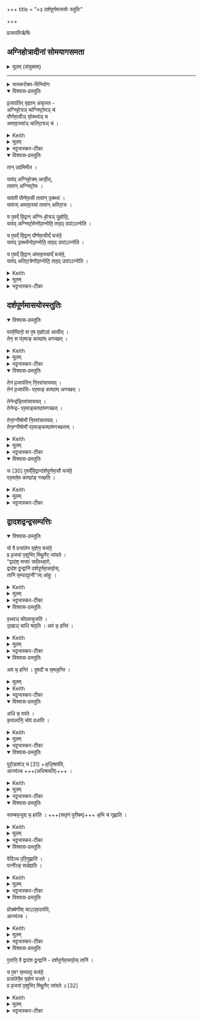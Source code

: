 +++
title = "०३ दर्शपूर्णमासयोः स्तुतिः"

+++
<div class="js_include" url="/vedAH_yajuH/taittirIyam/sArasvata-vibhAgaH/saMhitA/sarva-prastutiH/1/6_aiShTika-yAjamAnAdi/09_darshapUrNamAsayoH_stutiH"  newLevelForH1="1" includeTitle="true">


 प्रजापतिर्ऋषिः

## अग्निहोत्रादीनां सोमयागसमता
<details><summary>मूलम् (संयुक्तम्)</summary>

प्र॒जाप॑तिर्य॒ज्ञान॑सृजताग्निहो॒त्रञ्चा॑ग्निष्टो॒मञ्च॑
पौर्णमा॒सीञ्चो॒क्थ्य॑ञ्चामावा॒स्या॑ञ्चातिरा॒त्रञ्च 
</details>

_______
<details><summary>भास्करोक्त-विनियोगः</summary>

1अथ दर्शपूर्णमासयोर् महाफलत्वं ख्यापयितुम् आह - प्रजापतिरित्यादि ॥
</details>
<details open><summary>विश्वास-प्रस्तुतिः</summary>

प्र॒जाप॑तिर् य॒ज्ञान् अ॑सृजत -  
अग्निहो॒त्रञ् चा॑ग्निष्टो॒मञ् च॑   
पौर्णमा॒सीञ् चो॒क्थ्य॑ञ् च    
अमावा॒स्या॑ञ् चातिरा॒त्रञ् च॑ ।
</details>
<details><summary>Keith</summary>

Prajapati created the sacrifices, the Agnihotra, the Agnistoma, the full moon sacrifice, the Ukthya, the new moon sacrifice and the Atiratra. 
</details>
<details><summary>मूलम्</summary>

प्र॒जाप॑तिर्य॒ज्ञान॑सृजत -  
अग्निहो॒त्रञ्चा॑ग्निष्टो॒मञ्च॑ ..  
पौर्णमा॒सीञ्चो॒क्थ्य॑ञ्च  ..  
अ॒मा॒वा॒स्या॑ञ्चातिरा॒त्रञ्च॑ ।
</details>
<details><summary>भट्टभास्कर-टीका</summary>

अग्निहोत्रं व्याख्यातम् ।  
अग्निष्टोम एकाहानां प्रकृतिभूतं कर्म । अग्नेस्स्तोमः यज्ञायज्ञीयं सामाग्निष्टोमम्; तत्प्रधानत्वात् तत्-संस्थमपि कर्माग्निष्टोम उच्यते । 'अग्नेस्तुत्स्तोमसोमाः' इति षत्वम् ।  
पूर्णश्चन्द्रः पूर्णमाः, तत्सम्बन्धिनी तिथिः शुक्लपञ्चदशी पौर्णमासी, तस्यां क्रियमाणमपि कर्माभेदेन पौर्णमासीत्युच्यते ।  
उक्थ्यः क्रतुः अग्निष्टोम-विकारः पञ्चदशस्तोत्रः ।

अमा सह सूर्याचन्द्रमसावस्यां वस्त इत्यमावास्या । 'अमावस्यदन्यतरस्याम्' इति निपात्यते । कृष्णपञ्चदश्युच्यते । पूर्ववत्कर्मण्यभेदेन वर्तते ।  
अतिरात्रोप्य् अग्निष्टोमविकारः एकोनत्रिशत्स्तोत्रः, रात्रिपर्यायातिरेकाद् अतिरात्रः । 'अहस्सर्वैक' इत्यच्समासान्तः ।
</details>
<details open><summary>विश्वास-प्रस्तुतिः</summary>

तान् उद॑मिमीत ।   

याव॑द् अग्निहो॒त्रम् आसी॒त्,  
तावा॑न् अग्निष्टो॒मः ।  

याव॑ती पौर्णमा॒सी  तावा॑न् उ॒क्थ्यः॑ ।  
याव॑त्य् अमावा॒स्या॑ तावा॑न् अतिरा॒त्रः ।  

य ए॒वव्ँ वि॒द्वान् अ॑ग्नि-हो॒त्रञ् जु॒होति॒,  
याव॑द् अग्निष्टो॒मेनो॑पा॒प्नोति॒ ताव॒द् उपा॑ऽऽप्नोति ।  

य ए॒वव्ँ वि॒द्वान् पौ॑र्णमा॒सीय्ँ यज॑ते॒  
याव॑द् उ॒क्थ्ये॑नोपा॒प्नोति॒  ताव॒द् उपा॑ऽऽप्नोति ।   

य ए॒वव्ँ वि॒द्वान् अ॑मावा॒स्या॑य्ँ यज॑ते॒,   
याव॑द् अतिरा॒त्रेणो॑पा॒प्नोति॒ ताव॒द् उपा॑ऽऽप्नोति ।
</details>
<details><summary>Keith</summary>

These he meted out;  
the Agnistoma was the size of the Agnihotra,  
the Ukthya that of the full moon sacrifice,  
the Atiratra that of the new moon sacrifice. 

He who knowing thus offers the Agnihotra obtains as much as by offering the Agnistoma;  
he who knowing thus offers the full moon sacrifice obtains as much as by offering the Ukthya [1];  
he who knowing thus offers the new moon sacrifice obtains as much as by offering the Atiratra. 
</details>
<details><summary>मूलम्</summary>

तानुद॑मिमीत ।   

याव॑दग्निहो॒त्रमासी॒त्तावा॑नग्निष्टो॒मः ।  

याव॑ती पौर्णमा॒सी  तावा॑नु॒क्थ्यः॑ ।  
याव॑त्यमावा॒स्या॑ तावा॑नतिरा॒त्रः ।  
य ए॒वव्ँवि॒द्वान॑ग्निहो॒त्रञ्जु॒होति॑ ।    
याव॑दग्निष्टो॒मेनो॑पा॒प्नोति॒ ताव॒दुपा॑ऽऽप्नोति ।  
य ए॒वव्ँवि॒द्वान्पौ॑र्णमा॒सीय्ँयज॑ते ।  
याव॑दु॒क्थ्ये॑नोपा॒प्नोति॒  ताव॒दुपा॑ऽऽप्नोति ।   
य ए॒वव्ँवि॒द्वान॑मावा॒स्या॑य्ँयज॑ते ।   
याव॑दतिरा॒त्रेणो॑पा॒प्नोति॒ ताव॒दुपा॑ऽऽप्नोति ।
</details>
<details><summary>भट्टभास्कर-टीका</summary>

तानित्यादि । ऊर्ध्वमानमुन्मानं तुलापरिच्छेदः । तत्राग्निहोत्रादिभिस्तुल्यगौरवात् अग्निष्टोमादयो दृश्यन्ते । तस्मादेवं विदित्वाग्निहोत्रादिकं कुर्वन्नग्निष्टोमादिफलमाप्नोति । प्रासङ्गिकमग्निहोत्रग्रहणम्, उन्मानेन सहभावात् ॥
</details>

## दर्शपूर्णमासयोस्स्तुतिः
<details open><summary>विश्वास-प्रस्तुतिः</summary>

परमे॒ष्ठिनो॒ वा ए॒ष य॒ज्ञोऽग्र॑ आसीत् ।  
तेन॒ स प॑र॒माङ् काष्ठा॑म् अगच्छत् ।
</details>
<details><summary>Keith</summary>

This sacrifice was in the beginning Paramesthin's,
and by means of it he reached the supreme goal.
</details>
<details><summary>मूलम्</summary>

परमे॒ष्ठिनो॒ वा ए॒ष य॒ज्ञोऽग्र॑ आसीत् ।  
तेन॒ स प॑र॒माङ् काष्ठा॑म् अगच्छत् ।
</details>
<details><summary>भट्टभास्कर-टीका</summary>

2पुनरपि दर्शपूर्णमासयोस्स्तुतिः - परमेष्ठिन इत्यादि ॥ परमे महिम्नि तिष्ठतीति परमेष्ठी । उणादिषु निपात्यते । सर्वदेवतासमष्टिः परमात्मोच्यते । तस्यैष यज्ञो दर्शश्च पूर्णमासश्च अग्रे आदावासीत् ।

तेन स परमां काष्ठां परमैश्वर्यकाष्ठामगच्छत् ।
</details>
<details open><summary>विश्वास-प्रस्तुतिः</summary>

तेन॑ प्र॒जाप॑तिन् नि॒रवा॑साययत् ।  
तेन॑ प्र॒जाप॑तिᳶ पर॒माङ् काष्ठा॑म् अगच्छत् ।

तेनेन्द्र॑न्नि॒रवा॑साययत् ।  
तेनेन्द्रᳶ॑ पर॒माङ्काष्ठा॑मगच्छत् ।

तेना॒ग्नीषोमौ॑ नि॒रवा॑साययत् ।  
तेना॒ग्नीषोमौ॑ पर॒माङ्काष्ठा॑मगच्छताम् ।
</details>
<details><summary>Keith</summary>

He furnished Prajapati with it,  
and by means of it Prajapati reached the supreme goal. 

He furnished Indra with it,  
and by means of it Indra reached the supreme goal. 

He furnished Agni and Soma with it, and by means of it Agni and Soma reached the supreme goal.
</details>
<details><summary>मूलम्</summary>

तेन॑ प्र॒जाप॑तिन्नि॒रवा॑साययत् ।  
तेन॑ प्र॒जाप॑तिᳶ पर॒माङ्काष्ठा॑मगच्छत् ।  

तेनेन्द्र॑न्नि॒रवा॑साययत् ।  
तेनेन्द्रᳶ॑ पर॒माङ्काष्ठा॑मगच्छत् ।  

तेना॒ग्नीषोमौ॑ नि॒रवा॑साययत् ।  
तेना॒ग्नीषोमौ॑ पर॒माङ्काष्ठा॑मगच्छताम् ।
</details>
<details><summary>भट्टभास्कर-टीका</summary>

तेन यज्ञेन स परमेष्ठी प्रजापतिं जगतां स्रष्टारं निरवासाययत् देवतान्तरेभ्यो व्यावृत्तमुत्कर्षिणमकरोत् । निरवसानमुत्कर्षः ।  
यथा - तस्माज्ज्येष्ठं पुत्रं धनेन निरवसाययन्ति' इति । निरवपूर्वात्स्यतेर्णिचि शाच्छासाह्वा' इति युक्, गतिद्वयमप्याख्यातेन समस्यते, गतिर्गर्तौ' इति प्रथमोनुदात्तः, `उदात्तवता च तिङा सह' इति समास(निषेधः) । एवं सर्वत्र ।
</details>
<details open><summary>विश्वास-प्रस्तुतिः</summary>

यः [30] ए॒वव्ँवि॒द्वान्द॑र्शपूर्णमा॒सौ यज॑ते॒  
पर॒मामे॒व काष्ठा॑ङ् गच्छति ।
</details>
<details><summary>Keith</summary>

He who [2] knowing thus offers the new and full moon sacrifices reaches the supreme goal. 
</details>
<details><summary>मूलम्</summary>

तेना॒ग्नीषोमौ॑ पर॒माङ्काष्ठा॑मगच्छताम् ।  
यः [30] ए॒वव्ँवि॒द्वान्द॑र्शपूर्णमा॒सौ यज॑ते ।  
पर॒मामे॒व काष्ठा॑ङ्गच्छति ।
</details>
<details><summary>भट्टभास्कर-टीका</summary>

या प्राणिनां सदा निरतिशयानन्द-निर्वृत्ति-दायिनी शाश्वती पुनर्जन्मच्छेदिनी सा परमा काष्ठा,  
तां गच्छति प्राप्नोत्येव ।
</details>

## द्वादशद्वन्द्वसम्पत्तिः
<details open><summary>विश्वास-प्रस्तुतिः</summary>

यो वै प्रजा॑तेन य॒ज्ञेन॒ यज॑ते॒  
प्र प्र॒जया॑ प॒शुभि॑र् मिथु॒नैर् जा॑यते ।  
"द्वाद॑श॒ मासाः॑ सव्ँवथ्स॒रो,  
द्वाद॑श द्व॒न्द्वानि॑ दर्शपूर्णमा॒सयो॒स्,  
तानि॑ स॒म्पाद्या॒नी"त्य् आ॑हुः ।
</details>
<details><summary>Keith</summary>

He who sacrifices with an abundant offering is multiplied with offspring, with cattle, with pairings.  
'The year has twelve months,  
there are twelve pairs of new and full moon sacrifices;  
these are to be produced', they say. 
</details>
<details><summary>मूलम्</summary>

यो वै प्रजा॑तेन य॒ज्ञेन॒ यज॑ते॒ प्र प्र॒जया॑ प॒शुभि॑र्मिथु॒नैर्जा॑यते ।  
द्वाद॑श॒ मासाः॑ सव्ँवथ्स॒रो द्वाद॑श द्व॒न्द्वानि॑ दर्शपूर्णमा॒सयो॒स्तानि॑ स॒म्पाद्या॒नीत्या॑हुः ।
</details>
<details><summary>भट्टभास्कर-टीका</summary>

यो वा इत्यादि । प्रजातो जातप्रजः । यथा संवत्सरस्य द्वादश मासाः, एवं द्वादश द्वन्द्वानि दर्शपूर्णमासयोस्सन्ति, तानि सम्पाद्यानि क्रियाविशेषैर् इत्याहुः । द्वेद्वे संयुक्ते द्वन्द्वं यज्ञपात्रयोगे निपात्यते ॥
</details>
<details open><summary>विश्वास-प्रस्तुतिः</summary>

व॒थ्सञ् चो॑पावसृ॒जति॑  ।  
उ॒खाञ् चाधि॑ श्रय॒ति ।
अव॑ च॒ हन्ति॑ ।
</details>
<details><summary>Keith</summary>

He lets the calf go free and puts the pot on the fire: 
</details>
<details><summary>मूलम्</summary>

व॒थ्सञ्चो॑पावसृ॒जति॑  ।  
उ॒खाञ्चाधि॑ श्रय॒ति ।
</details>
<details><summary>भट्टभास्कर-टीका</summary>

3अथ तानि दर्शयति - वत्सं चेत्यादि ॥ एतैः क्रियाविशेषैः द्वन्द्वानि सम्पद्यन्ते; तेन द्वन्द्वबहुत्वेपि द्वन्द्वसम्पादनक्रियापेक्षं द्वादशत्वं वेदितव्यम् । वत्समुपावसृजति मातृसकाशं प्रापयाति । अनेनोपावसर्जनेन मातृवत्सयोः द्वन्द्वभावस्सम्पद्यते । एवं सर्वत्र  द्रष्टव्यम् । एतानि याजमानप्रकरणगतान्यपि अध्वर्युणैव कर्तव्यानि । उक्तं च - 'याजमाने समाख्यानात्कर्मणि याजमानं स्युः' इत्यत्र ।

उखामधिश्रयति, अङ्गारेषु कुम्भीं स्थापयति ।

</details>
<details open><summary>विश्वास-प्रस्तुतिः</summary>

अव॑ च॒ हन्ति॑ ।
दृ॒षदौ॑ च स॒माह॒न्ति ।  
</details>
<details><summary>मूलम्</summary>

अव॑ च॒ हन्ति॑ ।
दृ॒षदौ॑ च स॒माह॒न्ति ।  
</details>
<details><summary>Keith</summary>

he puts down (the rice), and beats the millstones together; 
</details>
<details><summary>भट्टभास्कर-टीका</summary>

अवहन्ति व्रीहीनुलूखले ।  
दृषदौ च समाहन्ति शम्यया ।
</details>
<details open><summary>विश्वास-प्रस्तुतिः</summary>

अधि॑ च॒ वप॑ते ।  
क॒पाला॑नि॒ चोप॑ दधाति ।  
</details>
<details><summary>Keith</summary>

he scatters (the grains) and collects the potsherds; 
</details>
<details><summary>मूलम्</summary>

अधि॑ च॒ वप॑ते ।  
क॒पाला॑नि॒ चोप॑ दधाति ।  
</details>
<details><summary>भट्टभास्कर-टीका</summary>

अधिवपति दृषदि तण्डुलान् ।   
कपालान्य् उपदधात्य् अङ्गारेषु ।  
</details>
<details open><summary>विश्वास-प्रस्तुतिः</summary>

पुरो॒डाश॑ञ् च [31] +अ॒धि॒श्रय॑ति,  
आज्य॑ञ्च  +++(अधिश्रयति)+++  ।  
</details>
<details><summary>Keith</summary>

the cake [3] he puts on the fire and the melted butter; 
</details>
<details><summary>मूलम्</summary>

पुरो॒डाश॑ञ्च [31] अ॒धि॒श्रय॑ति।  
आज्य॑ञ्च  +++(अधिश्रयति)+++  ।  
</details>
<details><summary>भट्टभास्कर-टीका</summary>

पुरोडाशं चाधिश्रयति कपालेषु ।  
आज्यं चाधिश्रयतीत्येव ।   
</details>
<details open><summary>विश्वास-प्रस्तुतिः</summary>

स्तम्बय॒जुश् च॒ हर॑ति ।
+++(सतृणं पुरीषम्)+++ अ॒भि च॑ गृह्णाति ।  
</details>
<details><summary>Keith</summary>

he throws the clump of grass, and gathers it in; 
</details>
<details><summary>मूलम्</summary>

स्तम्बय॒जुश्च॒ हर॑ति ।
अ॒भि च॑ गृह्णाति ।  
</details>
<details><summary>भट्टभास्कर-टीका</summary>

स्तम्बयजुर्हरति ।  
सतृणं पुरीषम् अभिगृह्णाति ।
</details>
<details open><summary>विश्वास-प्रस्तुतिः</summary>

वेदि॑ञ्च प॒रि॒गृ॒ह्णाति॑ ।  
पत्नी॑ञ्च॒ सन्न॑ह्यति ।  
</details>
<details><summary>Keith</summary>

he surrounds the Vedi and he girds the wife (of the sacrificer); 
</details>
<details><summary>मूलम्</summary>

वेदि॑ञ्च प॒रि॒गृ॒ह्णाति॑ ।  
पत्नी॑ञ्च॒ सन्न॑ह्यति ।  

</details>
<details><summary>भट्टभास्कर-टीका</summary>

न्युप्तमञ्जलिनाग्नीध्रः वेदिं परिगृह्णाति ।    
स्फ्येनोत्तरं परिग्राहम् ।  
पत्नीं सन्नह्यति योक्त्रेण ।  
</details>
<details open><summary>विश्वास-प्रस्तुतिः</summary>

प्रोख्ष॑णीश् चाऽऽसा॒दय॑ति,  
आज्य॑ञ्च ।
</details>
<details><summary>Keith</summary>

he puts in place the anointing waters and the melted butter. 
</details>
<details><summary>मूलम्</summary>

प्रोख्ष॑णीश्चाऽऽसा॒दय॑ति ।  
आज्य॑ञ्च  +++(अवसादयति)+++  ।
</details>
<details><summary>भट्टभास्कर-टीका</summary>

प्रोक्षणीरप आसादयति ।   
आज्यं चावसादयतीत्येव, स्रुग्-गृहीतमित्यर्थः ॥
</details>
<details open><summary>विश्वास-प्रस्तुतिः</summary>

ए॒तानि॒ वै द्वाद॑श द्व॒न्द्वानि॑ - दर्शपूर्णमा॒सयो॒स् तानि॑  ।   

य ए॒वꣳ स॒म्पाद्य॒ यज॑ते॒  
प्रजा॑तेनै॒व य॒ज्ञेन॑ यजते ।  
प्र प्र॒जया॑ प॒शुभि॑र् मिथु॒नैर् जा॑यते ॥ [32]
</details>
<details><summary>Keith</summary>

These are the twelve pairs in the new and full moon sacrifices.  
He, who thus sacrifices with these, sacrifices with an abundant offering and is multiplied with offspring,  
with cattle, with pairings.
</details>
<details><summary>मूलम्</summary>

ए॒तानि॒ वै द्वाद॑श द्व॒न्द्वानि॑ दर्शपूर्णमा॒सयो॒स्तानि॑  ।   
य ए॒वꣳ स॒म्पाद्य॒ यज॑ते ।  
प्रजा॑तेनै॒व य॒ज्ञेन॑ यजते ।  
प्र प्र॒जया॑ प॒शुभि॑र्मिथु॒नैर्जा॑यते ॥ [32]
</details>
<details><summary>भट्टभास्कर-टीका</summary>

4एतनि वा इत्यादि ॥ गतम् ॥

इति षष्ठे नवमोनुवाकः ॥  
</details>

</div>